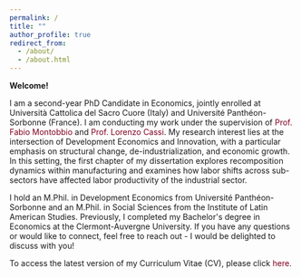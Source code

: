 ```yaml
---
permalink: /
title: ""
author_profile: true
redirect_from: 
  - /about/
  - /about.html
---
```

**Welcome!**

<p>
  I am a second-year PhD Candidate in Economics, jointly enrolled at Università Cattolica del Sacro Cuore (Italy) and Université Panthéon-Sorbonne (France). I am conducting my work under the supervision of 
  <a href="https://sites.google.com/site/montobbiofabio/" target="_blank" style="color: #800020; text-decoration: none;">Prof. Fabio Montobbio</a> 
  and 
  <a href="https://lorenzocassi.wordpress.com/cv/" target="_blank" style="color: #800020; text-decoration: none;">Prof. Lorenzo Cassi</a>. 
  My research interest lies at the intersection of Development Economics and Innovation, with a particular emphasis on structural change, de-industrialization, and economic growth. In this setting, the first chapter of my dissertation explores recomposition dynamics within manufacturing and examines how labor shifts across sub-sectors have affected labor productivity of the industrial sector.
</p>

I hold an M.Phil. in Development Economics from Université Panthéon-Sorbonne and an M.Phil. in Social Sciences from the Institute of Latin American Studies. Previously, I completed my Bachelor's degree in Economics at the Clermont-Auvergne University. If you have any questions or would like to connect, feel free to reach out - I would be delighted to discuss with you!

To access the latest version of my Curriculum Vitae (CV), please click 
<a href="https://yanisbkt-econ.github.io/files/MyCV.pdf" target="_blank" style="color: #800020; text-decoration: none;">here</a>.
